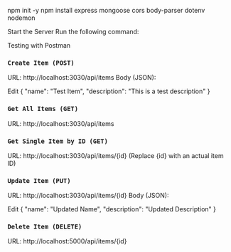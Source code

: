 npm init -y
npm install express mongoose cors body-parser dotenv nodemon


Start the Server
Run the following command:

Testing with Postman
### `Create Item (POST)`

URL: http://localhost:3030/api/items
Body (JSON):

Edit
{
  "name": "Test Item",
  "description": "This is a test description"
}
### `Get All Items (GET)`

URL: http://localhost:3030/api/items

### `Get Single Item by ID (GET)`

URL: http://localhost:3030/api/items/{id}
(Replace {id} with an actual item ID)

### `Update Item (PUT)`
URL: http://localhost:3030/api/items/{id}
Body (JSON):

Edit
{
  "name": "Updated Name",
  "description": "Updated Description"
}

### `Delete Item (DELETE)`

URL: http://localhost:5000/api/items/{id}